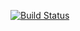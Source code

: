 [![Build Status](https://sg-dev-ci.ruckuslbs.com/job/feature_branch_rk-system-tests/badge/icon)](https://sg-dev-ci.ruckuslbs.com/job/feature_branch_rk-system-tests/)
